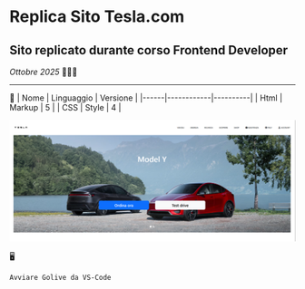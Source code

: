 # Replica Sito Tesla.com
## Sito replicato durante corso Frontend Developer
*Ottobre 2025*  👨🏻‍💻


---

🔨
| Nome | Linguaggio | Versione |
|------|------------|----------|
| Html | Markup     | 5        |
| CSS  | Style      | 4        |

![Screenshot dell app](./img/screenshot.png)



🖥️
```bash
Avviare Golive da VS-Code



